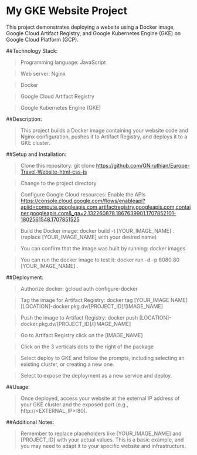 # My GKE Website Project
This project demonstrates deploying a website using a Docker image, Google Cloud Artifact Registry, and Google Kubernetes Engine (GKE) on Google Cloud Platform (GCP).

##Technology Stack:
>Programming language: JavaScript

>Web server: Nginx

>Docker

>Google Cloud Artifact Registry

>Google Kubernetes Engine (GKE)

##Description:
>This project builds a Docker image containing your website code and Nginx configuration, pushes it to Artifact Registry, and deploys it to a GKE cluster.

##Setup and Installation:
>Clone this repository: git clone https://github.com/GNiruthian/Europe-Travel-Website-html-css-js

>Change to the project directory

>Configure Google Cloud resources: 
Enable the APIs https://console.cloud.google.com/flows/enableapi?apiid=compute.googleapis.com,artifactregistry.googleapis.com,container.googleapis.com&_ga=2.132260878.1867639901.1707852101-1802561548.1707851525

>Build the Docker image: docker build -t [YOUR_IMAGE_NAME] . (replace [YOUR_IMAGE_NAME] with your desired name)

>You can confirm that the image was built by running: docker images

>You can run the docker image to test it: docker run -d -p 8080:80 [YOUR_IMAGE_NAME] .

##Deployment:
>Authorize docker: gcloud auth configure-docker

>Tag the image for Artifact Registry: docker tag [YOUR_IMAGE NAME] [LOCATION]-docker.pkg.dv/[PROJECT_ID]/[IMAGE_NAME]

>Push the image to Artifact Registry: docker push [LOCATION]-docker.pkg.dv/[PROJECT_ID]/[IMAGE_NAME]

>Go to Artifact Registry click on the [IMAGE_NAME]

>Click on the 3 verticals dots to the right of the package

>Select deploy to GKE and follow the prompts, including selecting an existing cluster, or creating a new one.

>Select to expose the deployment as a new service and deploy.

##Usage:
>Once deployed, access your website at the external IP address of your GKE cluster and the exposed port (e.g., http://<EXTERNAL_IP>:80).

##Additional Notes:
>Remember to replace placeholders like [YOUR_IMAGE_NAME] and [PROJECT_ID] with your actual values.
This is a basic example, and you may need to adapt it to your specific website and infrastructure.
